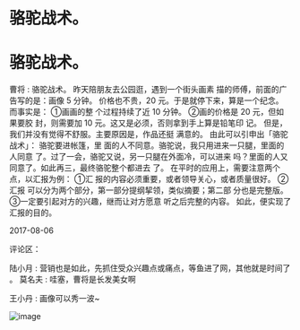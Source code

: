 # 骆驼战术。

# 骆驼战术。

曹将 : 骆驼战术。 昨天陪朋友去公园逛，遇到一个街头画素 描的师傅，前面的广告写的是：画像 5 分钟。 价格也不贵，20 元。于是就停下来，算是一个纪念。 而事实是： ①画画的整 个过程持续了近 10 分钟。 ②画的价格是 20 元，但如果要胶 封，则需要加 10 元。这又是必须，否则拿到手上算是铅笔印 记。 但是，我们并没有觉得不舒服。主要原因是，作品还挺 满意的。 由此可以引申出「骆驼战术」： 骆驼要进帐篷，里 面的人不同意。骆驼说，我只用进来一只腿，里面的人同意 了。过了一会，骆驼又说，另一只腿在外面冷，可以进来 吗？里面的人又同意了。如此再三，最终骆驼整个都进去 了。 在平时的应用上，需要注意两个点，以汇报为例： ①汇 报的内容必须重要，或者领导关心，或者质量很好。 ②汇报 可以分为两个部分，第一部分提纲挈领，类似摘要；第二部 分也是完整版。 ③一定要引起对方的兴趣，继而让对方愿意 听之后完整的内容。 如此，便实现了汇报的目的。

2017-08-06

评论区：

陆小月 : 营销也是如此，先抓住受众兴趣点或痛点，等鱼进了网，其他就是时间了 。 莫名夫 : 哇塞，曹将是长发美女啊

王小丹 : 画像可以秀一波~

![image](img/Image_381.png)